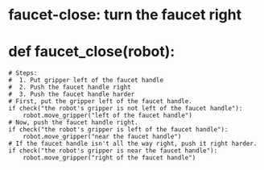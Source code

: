 

# faucet-close: turn the faucet right
# def faucet_close(robot):
    # Steps:
    #  1. Put gripper left of the faucet handle
    #  2. Push the faucet handle right
    #  3. Push the faucet handle harder
    # First, put the gripper left of the faucet handle.
    if check("the robot's gripper is not left of the faucet handle"):
        robot.move_gripper("left of the faucet handle")
    # Now, push the faucet handle right.
    if check("the robot's gripper is left of the faucet handle"):
        robot.move_gripper("near the faucet handle")
    # If the faucet handle isn't all the way right, push it right harder.
    if check("the robot's gripper is near the faucet handle"):
        robot.move_gripper("right of the faucet handle")